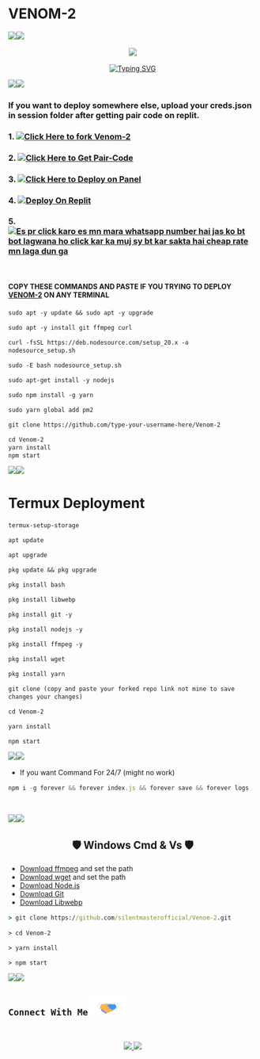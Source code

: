 # VENOM-2
   <a><img src='https://i.imgur.com/LyHic3i.gif'/></a><a><img src='https://i.imgur.com/LyHic3i.gif'/></a>
<p align="center">
<img src="https://telegra.ph/file/61a94f3cb05dae2a0a322.jpg"/> 
<p align="center">
  <a href="https://git.io/typing-svg"><img src="https://readme-typing-svg.demolab.com?font=EB+Garamond&weight=800&size=28&duration=4000&pause=1000&random=false&width=435&lines=+_____VENOM+2_____;WHATSAPP+CRASH+x+BUG+BOT;DEVELOPED+BY+X+HANI;REALESE+DATE+27%2F07%2F2024." alt="Typing SVG" /></a>
</p>
<a><img src='https://i.imgur.com/LyHic3i.gif'/></a><a><img src='https://i.imgur.com/LyHic3i.gif'/></a>

### If you want to deploy somewhere else, upload your creds.json in session folder after getting pair code on replit. 

### 1. <a href="https://github.com/silentmasterofficial/Venom-2/fork"><img src="https://img.shields.io/badge/FORK-black" alt="Click Here to fork Venom-2" width="70"></a>
### 2. <a href="https://replit.com/@davidcyrilx2005/Xeon-PairCode-1"><img src="https://img.shields.io/badge/PAIR_CODE-orange" alt="Click Here to Get Pair-Code" width="90"></a>
### 3. <a href="https://bot-hosting.net/?aff=1241255710294151218"><img src="https://img.shields.io/badge/DEPLOY ON PANEL-Red" alt="Click Here to Deploy on Panel" width="120"></a>
### 4. <a href='https://replit.com/github/silentmasterofficial/Venom-2' target="_blank"><img alt='Deploy On Replit' src='https://img.shields.io/badge/-Deploy On Replit-yellow?style=for-the-badge&logo=replit&logoColor=blue'/></a>
### 5. <a href='https://wa.me/923319234418' target="_blank"><img alt='Es pr click karo es mn mara whatsapp number hai jas ko bt bot lagwana ho click kar ka muj sy bt kar sakta hai cheap rate mn laga dun ga' src='https://img.shields.io/badge/-Es pr click karo es mn mara whatsapp number hai jas ko bt bot lagwana ho click kar ka muj sy bt kar sakta hai cheap rate mn laga dun ga-red?style=for-the-badge&logo=whatsapp&logoColor=blue'/></a>


</br>

#### COPY THESE COMMANDS AND PASTE IF YOU TRYING TO DEPLOY [VENOM-2](https://github.com/silentmasterofficial/Venom-2) ON ANY TERMINAL
```
sudo apt -y update && sudo apt -y upgrade
```
```
sudo apt -y install git ffmpeg curl
```
```
curl -fsSL https://deb.nodesource.com/setup_20.x -o nodesource_setup.sh
```
```
sudo -E bash nodesource_setup.sh
```
```
sudo apt-get install -y nodejs
```
```
sudo npm install -g yarn
```
```
sudo yarn global add pm2
```
```
git clone https://github.com/type-your-username-here/Venom-2
```
```
cd Venom-2
yarn install 
npm start
```
 

<a><img src='https://i.imgur.com/LyHic3i.gif'/></a><a><img src='https://i.imgur.com/LyHic3i.gif'/></a>
# Termux Deployment
```
termux-setup-storage
```
```
apt update
```
```
apt upgrade
```
```
pkg update && pkg upgrade
```
```
pkg install bash
```
```
pkg install libwebp
```
```
pkg install git -y
```
```
pkg install nodejs -y
```
```
pkg install ffmpeg -y 
```
```
pkg install wget
```
```
pkg install yarn
```
```
git clone (copy and paste your forked repo link not mine to save changes your changes) 
```
```
cd Venom-2
```
```
yarn install
```
```
npm start
```
<a><img src='https://i.imgur.com/LyHic3i.gif'/></a><a><img src='https://i.imgur.com/LyHic3i.gif'/></a>
- If you want Command For 24/7 (might no work) 
```js
npm i -g forever && forever index.js && forever save && forever logs
```
<br>

<a><img src='https://i.imgur.com/LyHic3i.gif'/></a><a><img src='https://i.imgur.com/LyHic3i.gif'/></a>
<br>
<h2 align="center"> 🛡️ Windows Cmd & Vs 🛡️ </h2>

- [Download ffmpeg](https://ffmpeg.org/download.html#build-windows) and set the path
- [Download wget](https://eternallybored.org/misc/wget/releases/) and set the path
- [Download Node.js](https://nodejs.org/en/download/)
- [Download Git](https://git-scm.com/downloads)
- [Download Libwebp](https://developers.google.com/speed/webp/download)

```cmd
> git clone https://github.com/silentmasterofficial/Venom-2.git
```
```
> cd Venom-2
```
```
> yarn install
```
```
> npm start
```
<a><img src='https://i.imgur.com/LyHic3i.gif'/></a><a><img src='https://i.imgur.com/LyHic3i.gif'/></a>

## ```Connect With Me```<img src="https://github.com/0xAbdulKhalid/0xAbdulKhalid/raw/main/assets/mdImages/handshake.gif" width ="80"></h1> 
 <br> 
<p align="center">
<a href="https://wa.me/923319234418"><img src="https://img.shields.io/badge/Contact X HANI-25D366?style=for-the-badge&logo=whatsapp&logoColor=black" />
<a href="https://whatsapp.com/channel/0029Vajmt9uAjPXOiehGJi22"><img src="https://img.shields.io/badge/Join Official Channel-25D366?style=for-the-badge&logo=whatsapp&logoColor=black" />

